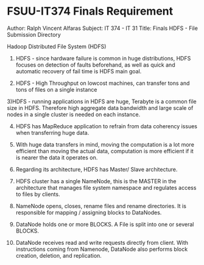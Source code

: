 <html>
<body>

<h1>FSUU-IT374 Finals Requirement</h1>

Author: Ralph Vincent Alfaras
Subject: IT 374 - IT 31
Title: Finals HDFS  - File Submission Directory
 
Hadoop Distributed File System (HDFS) 

1) HDFS - since hardware failure is common in huge distributions, HDFS focuses on detection of faults beforehand, as well as quick and automatic recovery of fail time is HDFS main goal.

2) HDFS - High Throughput on lowcost machines, can transfer tons and tons of files on a single instance

3)HDFS - running applications in HDFS are huge, Terabyte is a common file size in HDFS. Therefore high aggregate data bandwidth and large scale of nodes in a single cluster is needed on each instance.

4) HDFS has MapReduce application to refrain from data coherency issues when transferring huge data.

5) With huge data transfers in mind, moving the computation is a lot more efficient than moving the actual data, computation is more efficient if it is nearer the data it operates on.

6) Regarding its architecture, HDFS has Master/ Slave architecture. 

7) HDFS cluster has a single NameNode, this is the MASTER in the architecture that manages file system namespace and regulates access to files by clients.

8) NameNode opens, closes, rename files and rename directories. It is responsible for mapping / assigning blocks to DataNodes.

9) DataNode holds one or more BLOCKS. A File is split into one or several BLOCKS. 

10) DataNode receives read and write requests directly from client. With instructions coming from Namenode, DataNode also performs block creation, deletion, and replication.


</body>
</html>

